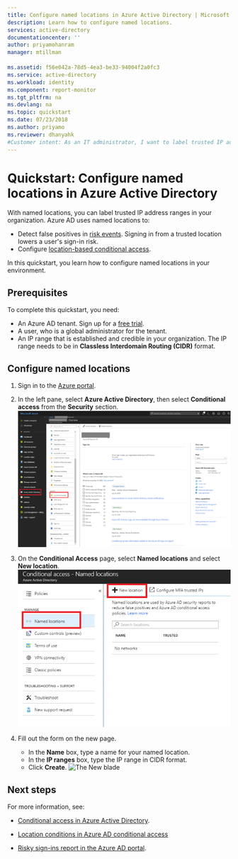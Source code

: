 ```yaml
---
title: Configure named locations in Azure Active Directory | Microsoft Docs
description: Learn how to configure named locations.
services: active-directory
documentationcenter: ''
author: priyamohanram
manager: mtillman

ms.assetid: f56e042a-78d5-4ea3-be33-94004f2a0fc3
ms.service: active-directory
ms.workload: identity
ms.component: report-monitor
ms.tgt_pltfrm: na
ms.devlang: na
ms.topic: quickstart
ms.date: 07/23/2018
ms.author: priyamo
ms.reviewer: dhanyahk
#Customer intent: As an IT administrator, I want to label trusted IP address ranges in my organization so that I can whitelist them and configure location-based conditional access.
---
```

# Quickstart: Configure named locations in Azure Active Directory

With named locations, you can label trusted IP address ranges in your organization. Azure AD uses named locations to:
- Detect false positives in [risk events](reports-monitoring/concept-risk-events.md). Signing in from a trusted location lowers a user's sign-in risk.   
- Configure [location-based conditional access](conditional-access/location-condition.md).

In this quickstart, you learn how to configure named locations in your environment.

## Prerequisites

To complete this quickstart, you need:

* An Azure AD tenant. Sign up for a [free trial](https://azure.microsoft.com/en-us/trial/get-started-active-directory/). 
* A user, who is a global administrator for the tenant.
* An IP range that is established and credible in your organization. The IP range needs to be in **Classless Interdomain Routing (CIDR)** format.

## Configure named locations

1. Sign in to the [Azure portal](https://portal.azure.com).

2. In the left pane, select **Azure Active Directory**, then select **Conditional access** from the **Security** section.
    ![Conditional access tab](./media/quickstart-configure-named-locations/entrypoint.png)

3. On the **Conditional Access** page, select **Named locations** and select **New location**.
    ![Named location](./media/quickstart-configure-named-locations/namedlocation.png)

6. Fill out the form on the new page. 

    * In the **Name** box, type a name for your named location.
    * In the **IP ranges** box, type the IP range in CIDR format.  
    * Click **Create**.
	![The New blade](./media/active-directory-named-locations/61.png)


## Next steps

For more information, see:

- [Conditional access in Azure Active Directory](active-directory-conditional-access-azure-portal.md).

- [Location conditions in Azure AD conditional access](conditional-access/location-condition.md)

- [Risky sign-ins report in the Azure AD portal](reports-monitoring/concept-risky-sign-ins.md).  
